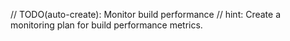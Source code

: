 // TODO(auto-create): Monitor build performance
// hint: Create a monitoring plan for build performance metrics.
